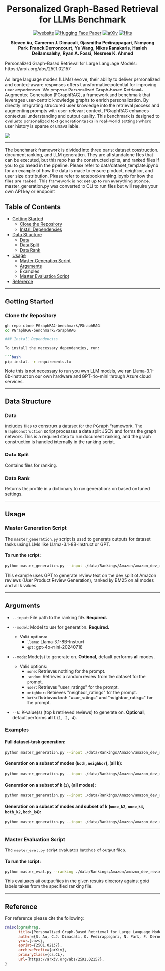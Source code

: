 <div align=center>
<h1>Personalized Graph-Based Retrieval for LLMs Benchmark</h1>



 [![website](https://img.shields.io/badge/website-blue)](https://pgraphrag-benchmark.github.io)
[![Hugging Face Paper](https://img.shields.io/badge/HuggingFace-Paper-blue)](https://huggingface.co/papers/2501.02157)
 [![arXiv](https://img.shields.io/badge/arXiv-2501.02157-b31b1b.svg)](https://arxiv.org/abs/2501.02157)
 [![Hits](https://hits.seeyoufarm.com/api/count/incr/badge.svg?url=https%3A%2F%2Farxiv.org%2Fabs%2F2501.02157&count_bg=%2379C83D&title_bg=%23555555&icon=&icon_color=%23E7E7E7&title=hits&edge_flat=false)](https://hits.seeyoufarm.com)

<div>
      <b>Steven Au</b>,
      <b>Cameron J. Dimacali</b>,
      <b>Ojasmitha Pedirappagari</b>,
      <b>Namyong Park</b>,
      <b>Franck Dernoncourt</b>,
      <b>Yu Wang</b>,
      <b>Nikos Kanakaris</b>,
      <b>Hanieh Deilamsalehy</b>,
      <b>Ryan A. Rossi</b>,
      <b>Nesreen K. Ahmed</b>
    
</div>
</div>

<br>
<div>
Personalized Graph-Based Retrieval for Large Language Models: https://arxiv.org/abs/2501.02157
</div>
<br>

 <div>
As large language models (LLMs) evolve, their ability to deliver personalized and context-aware responses offers transformative potential for improving user experiences. We propose Personalized Graph-based Retrieval-Augmented Generation (PGraphRAG), a framework and benchmark that leverages user-centric knowledge graphs to enrich personalization. By directly integrating structured user knowledge into the retrieval process and augmenting prompts with user-relevant context, PGraphRAG enhances contextual understanding and output quality. This benchmark is designed to evaluate personalized text generation tasks in real-world settings where user history is sparse or unavailable. 
</div>


![ ](/pgraphrag-fig.png)

---

The benchmark framework is divided into three parts; dataset construction, document ranking, and LLM generation. They are all standalone files that can be executed, but this repo has the constructed splits, and ranked files if you to go ahead in the pipeline. Please refer to data/dataset_template.ipynb for an example of how the data is made to ensure product, neighbor, and user size distribution. Please refer to notebook/ranking.ipynb for how the files are ranked. This framework is not set up to run everything at once. master_generation.py was converted to CLI to run files but will require your own API key or endpoint.

## Table of Contents

- [Getting Started](#getting-started)
  - [Clone the Repository](#clone-the-repository)
  - [Install Dependencies](#install-dependencies)
- [Data Structure](#data-structure)
  - [Data](#data)
  - [Data Split](#data-split)
  - [Data Rank](#data-rank)
- [Usage](#usage)
  - [Master Generation Script](#master-generation-script)
  - [Arguments](#arguments)
  - [Examples](#examples)
  - [Master Evaluation Script](#master-evaluation-script)
- [Reference](#reference)


---

## Getting Started

### Clone the Repository

```bash
gh repo clone PGraphRAG-benchmark/PGraphRAG
cd PGraphRAG-benchmark/PGraphRAG

### Install Dependencies

To install the necessary dependencies, run:

```bash
pip install -r requirements.tx
```
Note this is not necessary to run you own LLM models, we ran Llama-3.1-8b-instruct on our own hardware and GPT-4o-mini through Azure cloud services.

---

## Data Structure

### Data

Includes files to construct a dataset for the PGraph Framework. The `GraphConstruction` script processes a data split JSON and forms the graph network. This is a required step to run document ranking, and the graph construction is handled internally in the ranking script.

### Data Split

Contains files for ranking.

### Data Rank

Returns the profile in a dictionary to run generations on based on tuned settings.

---

## Usage

### Master Generation Script

The `master_generation.py` script is used to generate outputs for dataset tasks using LLMs like Llama-3.1-8B-Instruct or GPT.

#### To run the script:

```bash
python master_generation.py --input ./data/Rankings/Amazon/amazon_dev_reviewText_bm25.json --model gpt
```

This example uses GPT to generate review text on the dev split of Amazon reviews (User Product Review Generation), ranked by BM25 on all modes and all k values.

---
## Arguments

- `--input`: File path to the ranking file. **Required.**
  
- `--model`: Model to use for generation. **Required.**
  - Valid options:
    - `llama`: Llama-3.1-8B-Instruct
    - `gpt`: gpt-4o-mini-20240718

- `--mode`: Mode(s) to generate on. **Optional**, default performs **all** modes.
  - Valid options:
    - `none`: Retrieves nothing for the prompt.
    - `random`: Retrieves a random review from the dataset for the prompt.
    - `user`: Retrieves "user_ratings" for the prompt.
    - `neighbor`: Retrieves "neighbor_ratings" for the prompt.
    - `both`: Retrieves both "user_ratings" and "neighbor_ratings" for the prompt.


- `--k`: K-value(s) (top k retrieved reviews) to generate on. **Optional**, default performs **all** k (`1, 2, 4`).

### Examples

#### Full dataset-task generation:

```bash
python master_generation.py --input ./data/Rankings/Amazon/amazon_dev_reviewText_bm25.json --model gpt
```

#### Generation on a subset of modes (`both`, `neighbor`), (all k):

```bash
python master_generation.py --input ./data/Rankings/Amazon/amazon_dev_reviewText_bm25.json --model gpt --mode both neighbor
```

#### Generation on a subset of k (`1`), (all modes):

```bash
python master_generation.py --input ./data/Rankings/Amazon/amazon_dev_reviewText_bm25.json --model gpt --k 1
```

#### Generation on a subset of modes and subset of k (`none_k2`, `none_k4`, `both_k2`, `both_k4`):

```bash
python master_generation.py --input ./data/Rankings/Amazon/amazon_dev_reviewText_bm25.json --model gpt --mode none both --k 2 4
```

---

### Master Evaluation Script

The `master_eval.py` script evaluates batches of output files.

#### To run the script:

```bash
python master_eval.py --ranking ./data/Rankings/Amazon/amazon_dev_reviewText_bm25.json --results ./results/amazon_dev_reviewText_GPT_bm25
```

This evaluates all output files in the given results directory against gold labels taken from the specified ranking file.

---
## Reference

For reference please cite the following:

```bibtex
@misc{pgraphrag,
      title={Personalized Graph-Based Retrieval for Large Language Models}, 
      author={S. Au, C.J. Dimacali, O. Pedirappagari, N. Park, F. Dernoncourt, Y. Wang, N. Kanakaris, H. Deilamsalehy, R.A. Rossi, N.K. Ahmed},
      year={2025},
      eprint={2501.02157},
      archivePrefix={arXiv},
      primaryClass={cs.CL},
      url={https://arxiv.org/abs/2501.02157}, 
}
```

